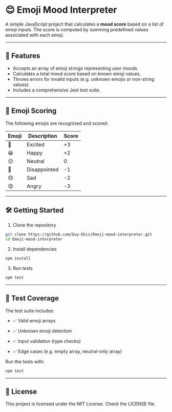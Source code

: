 # 😊 Emoji Mood Interpreter
A simple JavaScript project that calculates a **mood score** based on a list of emoji inputs. The score is computed by summing predefined values associated with each emoji.

---
## 🚀 Features

- Accepts an array of emoji strings representing user moods.
- Calculates a total mood score based on known emoji values.
- Throws errors for invalid inputs (e.g. unknown emojis or non-string values).
- Includes a comprehensive Jest test suite.

---
## 🧠 Emoji Scoring

The following emojis are recognized and scored:

| Emoji | Description  | Score |
| ----- | ------------ | ----- |
| 🤩    | Excited      | +3    |
| 😀    | Happy        | +2    |
| 😐    | Neutral      | 0     |
| 🫤    | Disappointed | -1    |
| 😞    | Sad          | -2    |
| 😡    | Angry        | -3    |

---

## 🛠️ Getting Started
1. Clone the repository
```bash
git clone https://github.com/Guy-Ghis/Emoji-mood-interpreter.git
cd Emoji-mood-interpreter
```

2. Install dependencies
```bash
npm install
```

3. Run tests
```bash
npm test
```

---
## 🧪 Test Coverage
The test suite includes:

- ✅ Valid emoji arrays

- ✅ Unknown emoji detection

- ✅ Input validation (type checks)

- ✅ Edge cases (e.g. empty array, neutral-only array)

Run the tests with:

```bash
npm test
```

---
## 📄 License
This project is licensed under the MIT License. Check the LICENSE file.